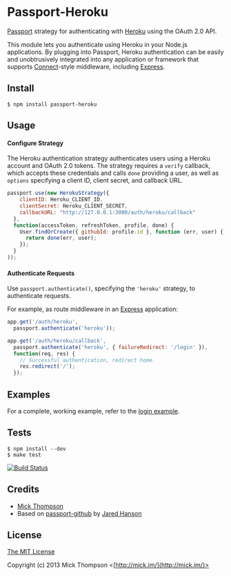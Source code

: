 # Passport-Heroku

[Passport](http://passportjs.org/) strategy for authenticating with [Heroku](https://heroku.com/)
using the OAuth 2.0 API.

This module lets you authenticate using Heroku in your Node.js applications.
By plugging into Passport, Heroku authentication can be easily and
unobtrusively integrated into any application or framework that supports
[Connect](http://www.senchalabs.org/connect/)-style middleware, including
[Express](http://expressjs.com/).

## Install

```no-highlight
$ npm install passport-heroku
```

## Usage

#### Configure Strategy

The Heroku authentication strategy authenticates users using a Heroku account
and OAuth 2.0 tokens.  The strategy requires a `verify` callback, which accepts
these credentials and calls `done` providing a user, as well as `options`
specifying a client ID, client secret, and callback URL.

```js
passport.use(new HerokuStrategy({
    clientID: Heroku_CLIENT_ID,
    clientSecret: Heroku_CLIENT_SECRET,
    callbackURL: "http://127.0.0.1:3000/auth/heroku/callback"
  },
  function(accessToken, refreshToken, profile, done) {
    User.findOrCreate({ githubId: profile.id }, function (err, user) {
      return done(err, user);
    });
  }
));
```

#### Authenticate Requests

Use `passport.authenticate()`, specifying the `'heroku'` strategy, to
authenticate requests.

For example, as route middleware in an [Express](http://expressjs.com/)
application:

```js
app.get('/auth/heroku',
  passport.authenticate('heroku'));

app.get('/auth/heroku/callback', 
  passport.authenticate('heroku', { failureRedirect: '/login' }),
  function(req, res) {
    // Successful authentication, redirect home.
    res.redirect('/');
  });
```

## Examples

For a complete, working example, refer to the [login example](https://github.com/mick/passport-heroku/tree/master/examples/login).

## Tests

```no-highlight
$ npm install --dev
$ make test
```

[![Build Status](https://secure.travis-ci.org/mick/passport-heroku.png)](http://travis-ci.org/mick/passport-heroku)

## Credits

  - [Mick Thompson](http://github.com/mick)
  - Based on [passport-github](http://github.com/jaredhanson/passport-github) by [Jared Hanson](http://github.com/jaredhanson)

## License

[The MIT License](http://opensource.org/licenses/MIT)

Copyright (c) 2013 Mick Thompson <[http://mick.im/](http://mick.im/)>

